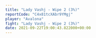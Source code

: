 ```yaml
---
title: "Lady Vashj - Wipe 2 (3%)"
reportCode: "C4x81tcXAbr9YMgj"
player: "Avalona"
fight: "Lady Vashj - Wipe 2 (3%)"
date: 2021-09-22T19:00:43.822000+00:00
---
```

